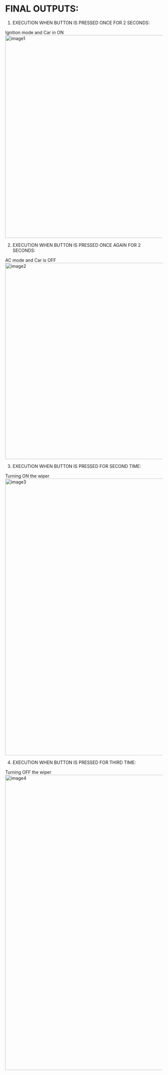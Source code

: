 # FINAL OUTPUTS:

1. EXECUTION WHEN BUTTON IS PRESSED ONCE FOR 2 SECONDS:
 
Ignition mode and Car in ON
<img width="646" alt="image1" src="https://user-images.githubusercontent.com/101738700/168485845-6ca3d429-b5ee-41b9-a5bb-608609399382.png">




2. EXECUTION WHEN BUTTON IS PRESSED ONCE AGAIN FOR 2 SECONDS:

AC mode and Car is OFF
<img width="625" alt="image2" src="https://user-images.githubusercontent.com/101738700/168485851-ff7ffc77-8f07-4172-b7b3-7fc61a88c185.png">


3. EXECUTION WHEN BUTTON IS PRESSED FOR SECOND TIME:
 
Turning ON the wiper
<img width="881" alt="image3" src="https://user-images.githubusercontent.com/101738700/168485855-2a593fc0-5047-4fbc-9299-1575cd0eae97.png">



4. EXECUTION WHEN BUTTON IS PRESSED FOR THIRD TIME:
 
Turning OFF the wiper
<img width="940" alt="image4" src="https://user-images.githubusercontent.com/101738700/168485864-07f79626-8bae-4f8b-a730-efe18fe1710f.png">


